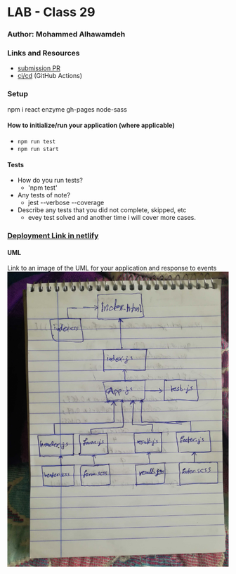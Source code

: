 # LAB - Class 29

### Author: Mohammed Alhawamdeh

### Links and Resources

- [submission PR]()
- [ci/cd]() (GitHub Actions)

### Setup

npm i react enzyme gh-pages node-sass

#### How to initialize/run your application (where applicable)

- `npm run test`
- `npm run start`

#### Tests

- How do you run tests?
  - 'npm test'
- Any tests of note?
  - jest --verbose --coverage
- Describe any tests that you did not complete, skipped, etc
  - evey test solved and another time i will cover more cases.

### [Deployment Link in netlify](https://zen-blackwell-be17ec.netlify.com)

#### UML

Link to an image of the UML for your application and response to events
![White-Board](assets/IMG_20200229_130329.jpg)
